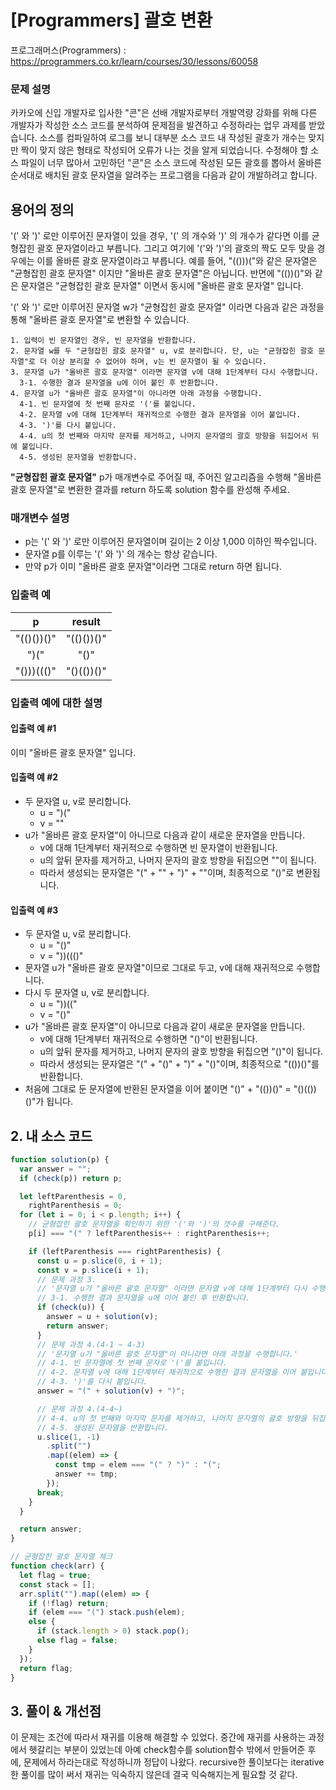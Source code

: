 # [Programmers] 괄호 변환

프로그래머스(Programmers) : https://programmers.co.kr/learn/courses/30/lessons/60058

### 문제 설명

카카오에 신입 개발자로 입사한 "콘"은 선배 개발자로부터 개발역량 강화를 위해 다른 개발자가 작성한 소스 코드를 분석하여 문제점을 발견하고 수정하라는 업무 과제를 받았습니다. 소스를 컴파일하여 로그를 보니 대부분 소스 코드 내 작성된 괄호가 개수는 맞지만 짝이 맞지 않은 형태로 작성되어 오류가 나는 것을 알게 되었습니다.
수정해야 할 소스 파일이 너무 많아서 고민하던 "콘"은 소스 코드에 작성된 모든 괄호를 뽑아서 올바른 순서대로 배치된 괄호 문자열을 알려주는 프로그램을 다음과 같이 개발하려고 합니다.

## 용어의 정의

'(' 와 ')' 로만 이루어진 문자열이 있을 경우, '(' 의 개수와 ')' 의 개수가 같다면 이를 균형잡힌 괄호 문자열이라고 부릅니다.
그리고 여기에 '('와 ')'의 괄호의 짝도 모두 맞을 경우에는 이를 올바른 괄호 문자열이라고 부릅니다.
예를 들어, "(()))("와 같은 문자열은 "균형잡힌 괄호 문자열" 이지만 "올바른 괄호 문자열"은 아닙니다.
반면에 "(())()"와 같은 문자열은 "균형잡힌 괄호 문자열" 이면서 동시에 "올바른 괄호 문자열" 입니다.

'(' 와 ')' 로만 이루어진 문자열 w가 "균형잡힌 괄호 문자열" 이라면 다음과 같은 과정을 통해 "올바른 괄호 문자열"로 변환할 수 있습니다.

```
1. 입력이 빈 문자열인 경우, 빈 문자열을 반환합니다.
2. 문자열 w를 두 "균형잡힌 괄호 문자열" u, v로 분리합니다. 단, u는 "균형잡힌 괄호 문자열"로 더 이상 분리할 수 없어야 하며, v는 빈 문자열이 될 수 있습니다.
3. 문자열 u가 "올바른 괄호 문자열" 이라면 문자열 v에 대해 1단계부터 다시 수행합니다.
  3-1. 수행한 결과 문자열을 u에 이어 붙인 후 반환합니다.
4. 문자열 u가 "올바른 괄호 문자열"이 아니라면 아래 과정을 수행합니다.
  4-1. 빈 문자열에 첫 번째 문자로 '('를 붙입니다.
  4-2. 문자열 v에 대해 1단계부터 재귀적으로 수행한 결과 문자열을 이어 붙입니다.
  4-3. ')'를 다시 붙입니다.
  4-4. u의 첫 번째와 마지막 문자를 제거하고, 나머지 문자열의 괄호 방향을 뒤집어서 뒤에 붙입니다.
  4-5. 생성된 문자열을 반환합니다.
```

**"균형잡힌 괄호 문자열"** p가 매개변수로 주어질 때, 주어진 알고리즘을 수행해 "올바른 괄호 문자열"로 변환한 결과를 return 하도록 solution 함수를 완성해 주세요.

### 매개변수 설명

- p는 '(' 와 ')' 로만 이루어진 문자열이며 길이는 2 이상 1,000 이하인 짝수입니다.
- 문자열 p를 이루는 '(' 와 ')' 의 개수는 항상 같습니다.
- 만약 p가 이미 "올바른 괄호 문자열"이라면 그대로 return 하면 됩니다.

### 입출력 예

|     p      |   result   |
| :--------: | :--------: |
| "(()())()" | "(()())()" |
|    ")("    |    "()"    |
| "()))((()" | "()(())()" |

### 입출력 예에 대한 설명

#### 입출력 예 #1

이미 "올바른 괄호 문자열" 입니다.

#### 입출력 예 #2

- 두 문자열 u, v로 분리합니다.
  - u = ")("
  - v = ""
- u가 "올바른 괄호 문자열"이 아니므로 다음과 같이 새로운 문자열을 만듭니다.
  - v에 대해 1단계부터 재귀적으로 수행하면 빈 문자열이 반환됩니다.
  - u의 앞뒤 문자를 제거하고, 나머지 문자의 괄호 방향을 뒤집으면 ""이 됩니다.
  - 따라서 생성되는 문자열은 "(" + "" + ")" + ""이며, 최종적으로 "()"로 변환됩니다.

#### 입출력 예 #3

- 두 문자열 u, v로 분리합니다.
  - u = "()"
  - v = "))((()"
- 문자열 u가 "올바른 괄호 문자열"이므로 그대로 두고, v에 대해 재귀적으로 수행합니다.
- 다시 두 문자열 u, v로 분리합니다.
  - u = "))(("
  - v = "()"
- u가 "올바른 괄호 문자열"이 아니므로 다음과 같이 새로운 문자열을 만듭니다.
  - v에 대해 1단계부터 재귀적으로 수행하면 "()"이 반환됩니다.
  - u의 앞뒤 문자를 제거하고, 나머지 문자의 괄호 방향을 뒤집으면 "()"이 됩니다.
  - 따라서 생성되는 문자열은 "(" + "()" + ")" + "()"이며, 최종적으로 "(())()"를 반환합니다.
- 처음에 그대로 둔 문자열에 반환된 문자열을 이어 붙이면 "()" + "(())()" = "()(())()"가 됩니다.

## 2. 내 소스 코드

```javascript
function solution(p) {
  var answer = "";
  if (check(p)) return p;

  let leftParenthesis = 0,
    rightParenthesis = 0;
  for (let i = 0; i < p.length; i++) {
    // 균형잡힌 괄호 문자열을 확인하기 위한 '('와 ')'의 갯수를 구해준다.
    p[i] === "(" ? leftParenthesis++ : rightParenthesis++;

    if (leftParenthesis === rightParenthesis) {
      const u = p.slice(0, i + 1);
      const v = p.slice(i + 1);
      // 문제 과정 3.
      // '문자열 u가 "올바른 괄호 문자열" 이라면 문자열 v에 대해 1단계부터 다시 수행합니다.'
      // 3-1. 수행한 결과 문자열을 u에 이어 붙인 후 반환합니다.
      if (check(u)) {
        answer = u + solution(v);
        return answer;
      }
      // 문제 과정 4.(4-1 ~ 4-3)
      // '문자열 u가 "올바른 괄호 문자열"이 아니라면 아래 과정을 수행합니다.'
      // 4-1. 빈 문자열에 첫 번째 문자로 '('를 붙입니다.
      // 4-2. 문자열 v에 대해 1단계부터 재귀적으로 수행한 결과 문자열을 이어 붙입니다.
      // 4-3. ')'를 다시 붙입니다.
      answer = "(" + solution(v) + ")";

      // 문제 과정 4.(4-4~)
      // 4-4. u의 첫 번째와 마지막 문자를 제거하고, 나머지 문자열의 괄호 방향을 뒤집어서 뒤에 붙입니다.
      // 4-5. 생성된 문자열을 반환합니다.
      u.slice(1, -1)
        .split("")
        .map((elem) => {
          const tmp = elem === "(" ? ")" : "(";
          answer += tmp;
        });
      break;
    }
  }

  return answer;
}

// 균형잡힌 괄호 문자열 체크
function check(arr) {
  let flag = true;
  const stack = [];
  arr.split("").map((elem) => {
    if (!flag) return;
    if (elem === "(") stack.push(elem);
    else {
      if (stack.length > 0) stack.pop();
      else flag = false;
    }
  });
  return flag;
}
```

## 3. 풀이 & 개선점

이 문제는 조건에 따라서 재귀를 이용해 해결할 수 있었다. 중간에 재귀를 사용하는 과정에서 헷갈리는 부분이 있었는데 아예 check함수를 solution함수 밖에서 만들어준 후에, 문제에서 하라는대로 작성하니까 정답이 나왔다.
recursive한 풀이보다는 iterative한 풀이를 많이 써서 재귀는 익숙하지 않은데 결국 익숙해지는게 필요할 것 같다.
